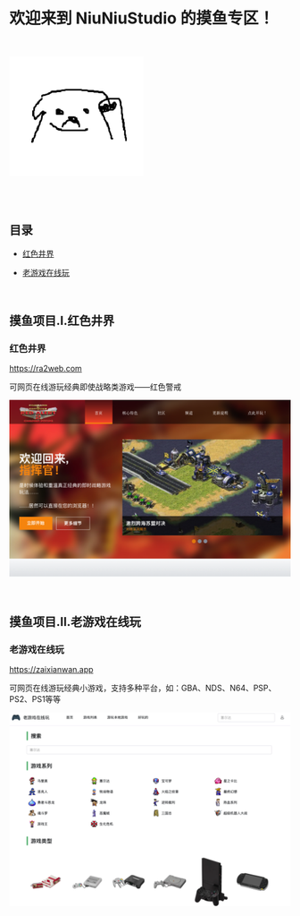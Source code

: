 # 欢迎来到 NiuNiuStudio 的摸鱼专区！
<br>

![QQ群二维码](images/1.png)

<br>
<br>

## 目录

- [红色井界](#红色井界)

- [老游戏在线玩](#老游戏在线玩)

<br>

## 摸鱼项目.I.红色井界

### 红色井界
https://ra2web.com
<br>

可网页在线游玩经典即使战略类游戏——红色警戒

![红色井界](images/红色井界.png)

<br>

## 摸鱼项目.II.老游戏在线玩

### 老游戏在线玩
https://zaixianwan.app
<br>

可网页在线游玩经典小游戏，支持多种平台，如：GBA、NDS、N64、PSP、PS2、PS1等等

![老游戏在线玩](images/老游戏在线玩.png)

<br>
<br>
<br>